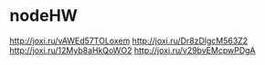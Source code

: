 # nodeHW
http://joxi.ru/vAWEd57TOLoxem
http://joxi.ru/Dr8zDlgcM563Z2
http://joxi.ru/12Myb8aHkQoWO2
http://joxi.ru/v29bvEMcpwPDgA



